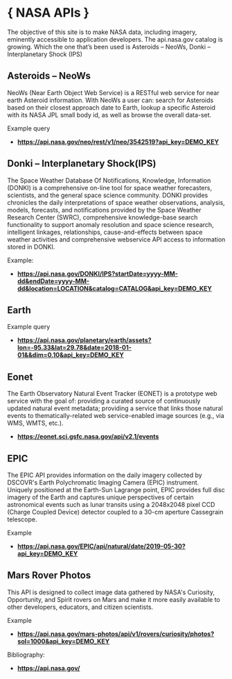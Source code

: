 # { NASA APIs }
The objective of this site is to make NASA data, including imagery, eminently accessible to application developers. The api.nasa.gov catalog is growing.
Which the one that’s been used is Asteroids – NeoWs, Donki – Interplanetary Shock (IPS)

## Asteroids – NeoWs
NeoWs (Near Earth Object Web Service) is a RESTful web service for near earth Asteroid information. With NeoWs a user can: search for Asteroids based on their closest approach date to Earth, lookup a specific Asteroid with its NASA JPL small body id, as well as browse the overall data-set.

Example query
* **https://api.nasa.gov/neo/rest/v1/neo/3542519?api_key=DEMO_KEY**


## Donki – Interplanetary Shock(IPS)
The Space Weather Database Of Notifications, Knowledge, Information (DONKI) is a comprehensive on-line tool for space weather forecasters, scientists, and the general space science community. DONKI provides chronicles the daily interpretations of space weather observations, analysis, models, forecasts, and notifications provided by the Space Weather Research Center (SWRC), comprehensive knowledge-base search functionality to support anomaly resolution and space science research, intelligent linkages, relationships, cause-and-effects between space weather activities and comprehensive webservice API access to information stored in DONKI.

Example:

* **https://api.nasa.gov/DONKI/IPS?startDate=yyyy-MM-dd&endDate=yyyy-MM-dd&location=LOCATION&catalog=CATALOG&api_key=DEMO_KEY**
 
## Earth

Example query

* **https://api.nasa.gov/planetary/earth/assets?lon=-95.33&lat=29.78&date=2018-01-01&&dim=0.10&api_key=DEMO_KEY**
 
## Eonet
The Earth Observatory Natural Event Tracker (EONET) is a prototype web service with the goal of:
providing a curated source of continuously updated natural event metadata; providing a service that links those natural events to thematically-related web service-enabled image sources (e.g., via WMS, WMTS, etc.).

* **https://eonet.sci.gsfc.nasa.gov/api/v2.1/events**

## EPIC

The EPIC API provides information on the daily imagery collected by DSCOVR's Earth Polychromatic Imaging Camera (EPIC) instrument. Uniquely positioned at the Earth-Sun Lagrange point, EPIC provides full disc imagery of the Earth and captures unique perspectives of certain astronomical events such as lunar transits using a 2048x2048 pixel CCD (Charge Coupled Device) detector coupled to a 30-cm aperture Cassegrain telescope.

Example

* **https://api.nasa.gov/EPIC/api/natural/date/2019-05-30?api_key=DEMO_KEY**
  
## Mars Rover Photos

This API is designed to collect image data gathered by NASA's Curiosity, Opportunity, and Spirit rovers on Mars and make it more easily available to other developers, educators, and citizen scientists.

Example

* **https://api.nasa.gov/mars-photos/api/v1/rovers/curiosity/photos?sol=1000&api_key=DEMO_KEY**
   
Bibliography:

* **https://api.nasa.gov/**